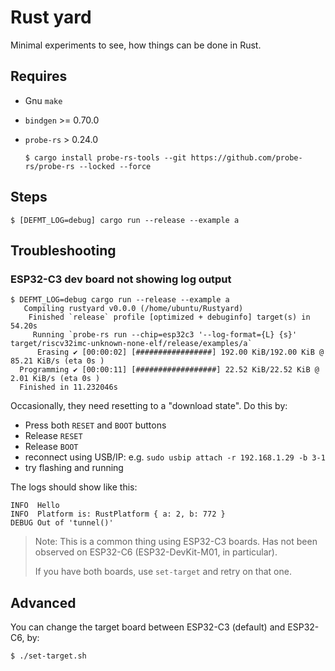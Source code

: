 # Rust yard

Minimal experiments to see, how things can be done in Rust.

## Requires

- Gnu `make`
- `bindgen` >= 0.70.0
- `probe-rs` > 0.24.0

	```
	$ cargo install probe-rs-tools --git https://github.com/probe-rs/probe-rs --locked --force
	```
	

## Steps

```
$ [DEFMT_LOG=debug] cargo run --release --example a
```


## Troubleshooting

### ESP32-C3 dev board not showing log output

```
$ DEFMT_LOG=debug cargo run --release --example a
   Compiling rustyard v0.0.0 (/home/ubuntu/Rustyard)
    Finished `release` profile [optimized + debuginfo] target(s) in 54.20s
     Running `probe-rs run --chip=esp32c3 '--log-format={L} {s}' target/riscv32imc-unknown-none-elf/release/examples/a`
      Erasing ✔ [00:00:02] [#################] 192.00 KiB/192.00 KiB @ 85.21 KiB/s (eta 0s )
  Programming ✔ [00:00:11] [##################] 22.52 KiB/22.52 KiB @ 2.01 KiB/s (eta 0s )
  Finished in 11.232046s

```

Occasionally, they need resetting to a "download state". Do this by:

- Press both `RESET` and `BOOT` buttons
- Release `RESET`
- Release `BOOT`
- reconnect using USB/IP: e.g. `sudo usbip attach -r 192.168.1.29 -b 3-1`
- try flashing and running

The logs should show like this:

```
INFO  Hello
INFO  Platform is: RustPlatform { a: 2, b: 772 }
DEBUG Out of 'tunnel()'
```

>Note: This is a common thing using ESP32-C3 boards. Has not been observed on ESP32-C6 (ESP32-DevKit-M01, in particular).
>
>If you have both boards, use `set-target` and retry on that one.


## Advanced

You can change the target board between ESP32-C3 (default) and ESP32-C6, by:

```
$ ./set-target.sh
```
